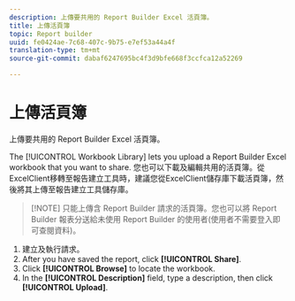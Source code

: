 ```yaml
---
description: 上傳要共用的 Report Builder Excel 活頁簿。
title: 上傳活頁簿
topic: Report builder
uuid: fe0424ae-7c68-407c-9b75-e7ef53a44a4f
translation-type: tm+mt
source-git-commit: dabaf6247695bc4f3d9bfe668f3ccfca12a52269

---
```



# 上傳活頁簿

上傳要共用的 Report Builder Excel 活頁簿。

The [!UICONTROL Workbook Library] lets you upload a Report Builder Excel workbook that you want to share. 您也可以下載及編輯共用的活頁簿。從ExcelClient移轉至報告建立工具時，建議您從ExcelClient儲存庫下載活頁簿，然後將其上傳至報告建立工具儲存庫。

>[!NOTE] 只能上傳含 Report Builder 請求的活頁簿。您也可以將 Report Builder 報表分送給未使用 Report Builder 的使用者(使用者不需要登入即可查閱資料)。

1. 建立及執行請求。
1. After you have saved the report, click **[!UICONTROL Share]**.
1. Click **[!UICONTROL Browse]** to locate the workbook.
1. In the **[!UICONTROL Description]** field, type a description, then click **[!UICONTROL Upload]**.
